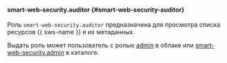 #### smart-web-security.auditor {#smart-web-security-auditor}

Роль `smart-web-security.auditor` предназначена для просмотра списка ресурсов {{ sws-name }} и их метаданных.

Выдать роль может пользователь с ролью [admin](#admin) в облаке или [smart-web-security.admin](#smart-web-security-admin) в каталоге.
